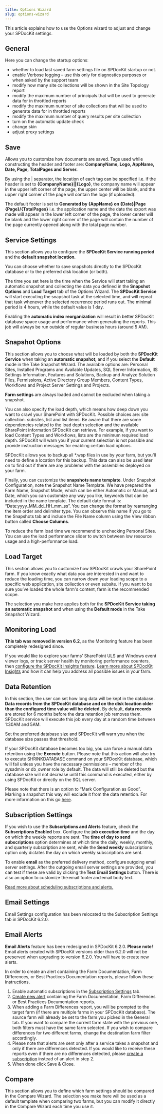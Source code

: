 ```yaml
---
title: Options Wizard
slug: options-wizard
---
```


This article explains how to use the Options wizard to adjust and change your SPDocKit settings.

## General

Here you can change the startup options:

* whether to load last saved farm settings file on SPDocKit startup or not.
* enable Verbose logging – use this only for diagnostics purposes or when asked by the support team
* modify how many site collections will be shown in the Site Topology report
* modify the maximum number of principals that will be used to generate data for in throttled reports
* modify the maximum number of site collections that will be used to generate data for in throttled reports
* modify the maximum number of query results per site collection
* turn on the automatic update check
* change skin
* adjust proxy settings

## Save

Allows you to customize how documents are saved. Tags used while constructing the header and footer are: __CompanyName, Logo, AppName, Date, Page, TotalPages and Server.__

By using the | separator, the location of each tag can be specified i.e. if the header is set to __{CompanyName}||{Logo}__, the company name will appear in the upper left corner of the page, the upper center will be blank, and the upper right corner of the page will contain the logo (if uploaded).

The default footer is set to __Generated by {AppName} on {Date}|Page {Page}/{TotalPages}__ i.e. the application name and the date the export was made will appear in the lower left corner of the page, the lower center will be blank and the lower right corner of the page will contain the number of the page currently opened along with the total page number.

## Service Settings

This section allows you to configure the __SPDocKit Service running period__ and the __default snapshot location__.

You can choose whether to save snapshots directly to the SPDocKit database or to the preferred disk location (or both).

The time you set here is the time when the Service will start taking an automatic snapshot and collecting the data you defined in the __Snapshot Options__ and __Load Target__ tab of the Options Wizard. The __SPDocKit Service__ will start executing the snapshot task at the selected time, and will repeat that task whenever the selected recurrence period runs out. The minimal period is 4 hours, while the default value is 1 day. 

Enabling the __automatic index reorganization__ will result in better SPDocKit database space usage and performance when generating the reports. This job will always be run outside of regular business hours (around 5 AM).

## Snapshot Options

This section allows you to choose what will be loaded by both the __SPDocKit Service__ when taking an __automatic snapshot__, and if you select the __Default__ mode in the Take Snapshot Wizard. The available options are: Personal Sites, Installed Programs and Available Updates, SQL Server Information, IIS Settings Information, Features and Solutions, Backup and Analyze Solution Files, Permissions, Active Directory Group Members, Content Types, Workflows and Project Server Settings and Projects.

__Farm settings__ are always loaded and cannot be excluded when taking a snapshot.

You can also specify the load depth, which means how deep down you want to crawl your SharePoint with SPDocKit. Possible choices are: site collection. subsites, list and list items. Be aware that there are some dependencies related to the load depth selection and the available SharePoint information SPDocKit can retrieve. For example, if you want to load Content Types and Workflows, lists are the minimum required load depth. SPDocKit will warn you if your current selection is not possible and provide instruction messages for enabling certain load options.

SPDocKit allows you to backup all *.wsp files in use by your farm, but you’ll need to define a location for this backup. This data can also be used later on to find out if there are any problems with the assemblies deployed on your farm.

Finally, you can customize the __snapshots name template__. Under Snapshot Configuration, note the Snapshot Name Template. We have prepared the Farm Name, Snapshot Mode, which can be either Automatic or Manual, and Date, which you can customize any way you like, keywords that can be included in the name template. The default date format is: “Date:yyyy_MM_dd_HH_mm_ss”. You can change the format by rearranging the item order and delimiter type. You can observe this name if you go to the Snapshots tab and include the File Name column using the View ribbon button called __Choose Columns__.

To reduce the farm load time we recommend to unchecking Personal Sites. You can use the load performance slider to switch between low resource usage and a high-performance load.

## Load Target

This section allows you to customize how SPDocKit crawls your SharePoint farm. If you know exactly what data you are interested in and want to reduce the loading time, you can narrow down your loading scope to a specific web application, site collection or even subsite. If you want to be sure you’ve loaded the whole farm's content, farm is the recommended scope.

The selection you make here applies both for the __SPDocKit Service taking an automatic snapshot__ and when using the __Default mode__ in the Take Snapshot Wizard.

## Monitoring Load

__This tab was removed in version 6.2__, as the Monitoring feature has been completely redesigned since. 

If you would like to explore your farms’ SharePoint ULS and Windows event viewer logs, or track server health by monitoring performance counters, then [configure the SPDocKit Insights feature](#internal/how-to/monitoring/configure-automatic-monitoring-loading/). [Learn more about SPDocKit Insights](#internal/get-to-know-documentation-toolkit/monitoring-screen/) and how it can help you address all possible issues in your farm.

## Data Retention

In this section, the user can set how long data will be kept in the database. __Data records from the SPDocKit database and on the disk location older than the configured time value will be deleted.__ By default, __data records__ are stored for 6 months before the data retention  job removes them. SPDocKit service will execute this job every day at a random time between 1:30AM and 5AM.

Set the preferred database size and SPDocKit will warn you when the database size passes that threshold.

If your SPDocKit database becomes too big, you can force a manual data retention using the __Execute__ button. Please note that this action will also try to execute SHRINKDATABASE command on your SPDocKit database, which will fail unless you have the necessary permissions – member of the sysadmin or db_owner role by default. The data will still be deleted but the database size will not decrease until this command is executed, either by using SPDocKit or directly on the SQL server.

Please note that there is an option to “Mark Configuration as Good”. Marking a snapshot this way will exclude it from the data retention. For more information on this go [here](#internal/get-to-know-documentation-toolkit/track-changes-screen/).

## Subscription Settings

If you wish to use the __Subscriptions and Alerts__ feature, check the __Subscriptions Enabled__ box. Configure the __job execution time__ and the day on which the weekly reports are sent. The __time of day to send subscriptions__ option determines at which time the daily, weekly, monthly, and quarterly subscription are sent, while the __Send weekly__ subscriptions option only dictates the day on which weekly subscriptions are sent.

To enable __email__ as the preferred delivery method, configure outgoing email server settings. After the outgoing email server settings are provided, you can test if these are valid by clicking the __Test Email Settings__ button. There is also an option to customize the email footer and email body text. 

[Read more about scheduling subscriptions and alerts.](#internal/get-to-know-documentation-toolkit/backstage-screen/email-subscription-manager/)

## Email Settings

Email Settings configuration has been relocated to the Subscription Settings tab in SPDocKit 6.2.0.

## Email Alerts

__Email Alerts__ feature has been redesigned in SPDocKit 6.2.0. __Please note!__ Email alerts created with SPDocKit versions older than 6.2.0 will not be preserved when upgrading to version 6.2.0. You will have to create new alerts. 

In order to create an alert containing the Farm Documentation, Farm Differences, or Best Practices Documentation reports, please follow these instructions.

1. Enable automatic subscriptions in the [Subscription Settings](#internal/get-to-know-documentation-toolkit/backstage-screen/options-wizard/#panel-8) tab.
2. [Create new alert](#internal/how-to/email-subscriptions/create-new-alert/) containing the Farm Documentation, Farm Differences or Best Practices Documentation reports.
3. When adding a Farm Differences report, you will be prompted to the target farm (if there are multiple farms in your SPDocKit database). The source farm will already be set to the farm you picked in the General tab. If you want to compare the current farm state with the previous one, both filters must have the same farm selected. If you wish to compare differences for two different farms, change the destination farm filter accordingly.
3. Please note that alerts are sent only after a service takes a snapshot and only if there are differences detected. If you would like to receive these reports even if there are no differences detected, please [create a subscription](#internal/how-to/email-subscriptions/create-new-email-subscription/) instead of an alert in step 2.
5. When done click Save & Close.

## Compare

This section allows you to define which farm settings should be compared in the Compare Wizard. The selection you make here will be used as a default template when comparing two farms, but you can modify it directly in the Compare Wizard each time you use it.